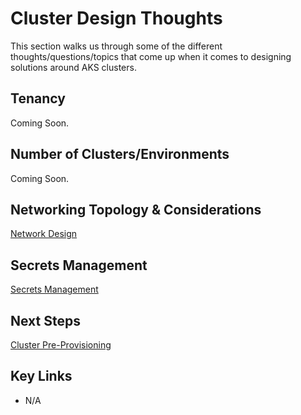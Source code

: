# Cluster Design Thoughts

This section walks us through some of the different thoughts/questions/topics that come up when it comes to designing solutions around AKS clusters.

## Tenancy

Coming Soon.

## Number of Clusters/Environments

Coming Soon.

## Networking Topology & Considerations

[Network Design](/cluster-design/NetworkDesign.md)

## Secrets Management

[Secrets Management](/cluster-design/SecretManagement.md)

## Next Steps

[Cluster Pre-Provisioning](/cluster-pre-provisioning/README.md)

## Key Links

* N/A
